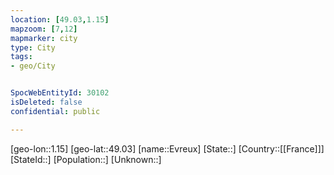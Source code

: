 ```yaml
---
location: [49.03,1.15]
mapzoom: [7,12] 
mapmarker: city 
type: City
tags:
- geo/City


SpocWebEntityId: 30102
isDeleted: false
confidential: public

---
```

[geo-lon::1.15]
[geo-lat::49.03]
[name::Evreux]
[State::]
[Country::[[France]]]
[StateId::]
[Population::]
[Unknown::]

